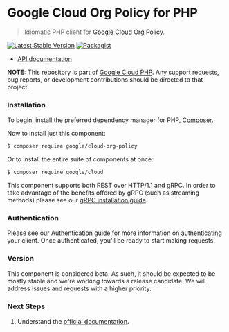# Google Cloud Org Policy for PHP

> Idiomatic PHP client for [Google Cloud Org Policy](https://cloud.google.com/resource-manager/docs/organization-policy/overview).

[![Latest Stable Version](https://poser.pugx.org/google/cloud-org-policy/v/stable)](https://packagist.org/packages/google/cloud-org-policy) [![Packagist](https://img.shields.io/packagist/dm/google/cloud-org-policy.svg)](https://packagist.org/packages/google/cloud-org-policy)

* [API documentation](http://googleapis.github.io/google-cloud-php/#/docs/cloud-org-policy/latest/orgpolicy/readme)

**NOTE:** This repository is part of [Google Cloud PHP](https://github.com/googleapis/google-cloud-php). Any
support requests, bug reports, or development contributions should be directed to
that project.

### Installation

To begin, install the preferred dependency manager for PHP, [Composer](https://getcomposer.org/).

Now to install just this component:

```sh
$ composer require google/cloud-org-policy
```

Or to install the entire suite of components at once:

```sh
$ composer require google/cloud
```

This component supports both REST over HTTP/1.1 and gRPC. In order to take advantage of the benefits offered by gRPC (such as streaming methods)
please see our [gRPC installation guide](https://cloud.google.com/php/grpc).

### Authentication

Please see our [Authentication guide](https://github.com/googleapis/google-cloud-php/blob/master/AUTHENTICATION.md) for more information
on authenticating your client. Once authenticated, you'll be ready to start making requests.

### Version

This component is considered beta. As such, it should be expected to be mostly
stable and we're working towards a release candidate. We will address issues
and requests with a higher priority.

### Next Steps

1. Understand the [official documentation](https://cloud.google.com/resource-manager/docs/organization-policy/overview/docs).
